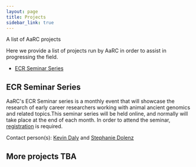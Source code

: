 ```yaml
---
layout: page
title: Projects
sidebar_link: true
---
```


A list of AaRC projects

Here we provide a list of projects run by AaRC in order to assist in
progressing the field.

<!-- TOC -->

- [ECR Seminar Series](#erc-seminar-series)


<!-- /TOC -->

## ECR Seminar Series

<!--<div>
  <img alt="AncientMetagenomeDir Logo" src="https://spaam-community.github.io/AncientMetagenomeDir/assets/images/logos/spaam-AncientMetagenomeDir_socialmedia.png" style="vertical-align:middle;;display: inline-block;;margin-left:auto;margin-right:auto;width=45%;" width="45%">
  <img alt="AMDirT Logo" src="https://github.com/SPAAM-community/AMDirT/raw/logo-fixes/assets/logo_rectangular.png" style="vertical-align:middle;;display: inline-block;;margin-left:auto;margin-right:auto;width=45%;" width="45%">
</div>-->

AaRC's ECR Seminar series is a monthly event that will showcase the research of early career researchers working with animal ancient genomics and related topics.This seminar series will be held online, and normally will take place at the end of each month. In order to attend the seminar, [registration]([link_to_registration_form](https://docs.google.com/forms/d/e/1FAIpQLSfq4BUmArgA96iWjm71ocQwbosLZRNb72rZK8Oky1RCnJsGNw/viewform)) is required.  


Contact person(s): [Kevin Daly](mailto:kevin@palaeome.org)
and [Stephanie Dolenz](mailto:stephanie.dolenz@geo.su.se)


## More projects TBA
